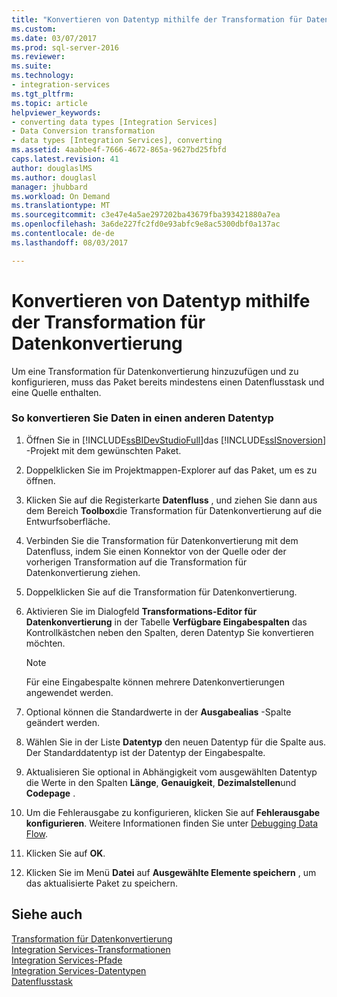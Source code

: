 ```yaml
---
title: "Konvertieren von Datentyp mithilfe der Transformation für Datenkonvertierung | Microsoft Docs"
ms.custom: 
ms.date: 03/07/2017
ms.prod: sql-server-2016
ms.reviewer: 
ms.suite: 
ms.technology:
- integration-services
ms.tgt_pltfrm: 
ms.topic: article
helpviewer_keywords:
- converting data types [Integration Services]
- Data Conversion transformation
- data types [Integration Services], converting
ms.assetid: 4aabbe4f-7666-4672-865a-9627bd25fbfd
caps.latest.revision: 41
author: douglaslMS
ms.author: douglasl
manager: jhubbard
ms.workload: On Demand
ms.translationtype: MT
ms.sourcegitcommit: c3e47e4a5ae297202ba43679fba393421880a7ea
ms.openlocfilehash: 3a6de227fc2fd0e93abfc9e8ac5300dbf0a137ac
ms.contentlocale: de-de
ms.lasthandoff: 08/03/2017

---
```

# <a name="convert-data-type-by-using-data-conversion-transformation"></a>Konvertieren von Datentyp mithilfe der Transformation für Datenkonvertierung
  Um eine Transformation für Datenkonvertierung hinzuzufügen und zu konfigurieren, muss das Paket bereits mindestens einen Datenflusstask und eine Quelle enthalten.  
  
### <a name="to-convert-data-to-a-different-data-type"></a>So konvertieren Sie Daten in einen anderen Datentyp  
  
1.  Öffnen Sie in [!INCLUDE[ssBIDevStudioFull](../../../includes/ssbidevstudiofull-md.md)]das [!INCLUDE[ssISnoversion](../../../includes/ssisnoversion-md.md)] -Projekt mit dem gewünschten Paket.  
  
2.  Doppelklicken Sie im Projektmappen-Explorer auf das Paket, um es zu öffnen.  
  
3.  Klicken Sie auf die Registerkarte **Datenfluss** , und ziehen Sie dann aus dem Bereich **Toolbox**die Transformation für Datenkonvertierung auf die Entwurfsoberfläche.  
  
4.  Verbinden Sie die Transformation für Datenkonvertierung mit dem Datenfluss, indem Sie einen Konnektor von der Quelle oder der vorherigen Transformation auf die Transformation für Datenkonvertierung ziehen.  
  
5.  Doppelklicken Sie auf die Transformation für Datenkonvertierung.  
  
6.  Aktivieren Sie im Dialogfeld **Transformations-Editor für Datenkonvertierung** in der Tabelle **Verfügbare Eingabespalten** das Kontrollkästchen neben den Spalten, deren Datentyp Sie konvertieren möchten.  
  
    > [!NOTE]  
    >  Für eine Eingabespalte können mehrere Datenkonvertierungen angewendet werden.  
  
7.  Optional können die Standardwerte in der **Ausgabealias** -Spalte geändert werden.  
  
8.  Wählen Sie in der Liste **Datentyp** den neuen Datentyp für die Spalte aus. Der Standarddatentyp ist der Datentyp der Eingabespalte.  
  
9. Aktualisieren Sie optional in Abhängigkeit vom ausgewählten Datentyp die Werte in den Spalten **Länge**, **Genauigkeit**, **Dezimalstellen**und **Codepage** .  
  
10. Um die Fehlerausgabe zu konfigurieren, klicken Sie auf **Fehlerausgabe konfigurieren**. Weitere Informationen finden Sie unter [Debugging Data Flow](../../../integration-services/troubleshooting/debugging-data-flow.md).  
  
11. Klicken Sie auf **OK**.  
  
12. Klicken Sie im Menü **Datei** auf **Ausgewählte Elemente speichern** , um das aktualisierte Paket zu speichern.  
  
## <a name="see-also"></a>Siehe auch  
 [Transformation für Datenkonvertierung](../../../integration-services/data-flow/transformations/data-conversion-transformation.md)   
 [Integration Services-Transformationen](../../../integration-services/data-flow/transformations/integration-services-transformations.md)   
 [Integration Services-Pfade](../../../integration-services/data-flow/integration-services-paths.md)   
 [Integration Services-Datentypen](../../../integration-services/data-flow/integration-services-data-types.md)   
 [Datenflusstask](../../../integration-services/control-flow/data-flow-task.md)  
  
  

